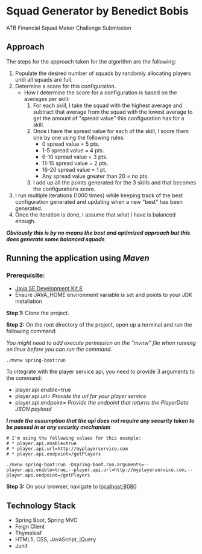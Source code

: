 # Squad Generator by Benedict Bobis
ATB Financial Squad Maker Challenge Submission

## Approach 
The steps for the approach taken for the algorithm are the following:
1. Populate the desired number of squads by randomly allocating players until all squads are full.
1. Determine a score for this configuration.
    * How I determine the score for a configuration is based on the averages per skill:
        1. For each skill, I take the squad with the highest average and subtract that average from the squad with the lowest average to get the amount of "spread value" this configuration has for a skill.
        1. Once i have the spread value for each of the skill, I score them one by one using the following rules:
            * 0 spread value = 5 pts.
            * 1-5 spread value = 4 pts.
            * 6-10 spread value = 3 pts.
            * 11-15 spread value = 2 pts.
            * 16-20 spread value = 1 pt.
            * Any spread value greater than 20 = no pts.
        1. I add up all the points generated for the 3 skills and that becomes the configurations score.
1.  I run multiple iterations (1000 times) while keeping track of the best configuration generated and updating when a new "best" has been generated.
1. Once the iteration is done, I assume that what I have is balanced enough.

***Obviously this is by no means the best and optimized approach but this does generate some balanced squads***

## Running the application using *Maven*
### Prerequisite:
* [Java SE Development Kit 8](http://www.oracle.com/technetwork/java/javase/downloads/jdk8-downloads-2133151.html)
* Ensure JAVA_HOME environment variable is set and points to your JDK installation

**Step 1:** Clone the project.

**Step 2:** On the root directory of the project, open up a terminal and run the following command:

*You might need to add execute permission on the "mvnw" file when running on linux before you can run the command.*
````
./mvnw spring-boot:run
````
To integrate with the player service api, you need to provide 3 arguments to the command:
* player.api.enable=true
* player.api.url= *Provide the url for your player service*
* player.api.endpoint= *Provide the endpoint that returns the PlayerData JSON payload*

***I made the assumption that the api does not require any security token to be passed in or any security mechanism***
````
# I'm using the following values for this example:
# * player.api.enable=true
# * player.api.url=http://myplayerservice.com
# * player.api.endpoint=/getPlayers

./mvnw spring-boot:run -Dspring-boot.run.arguments=--player.api.enable=true,--player.api.url=http://myplayerservice.com,--player.api.endpoint=/getPlayers
````

**Step 3:** On your browser, navigate to [localhost:8080](http://localhost:8080)

## Technology Stack
* Spring Boot, Spring MVC
* Feign Client
* Thymeleaf
* HTML5, CSS, JavaScript, jQuery
* Junit